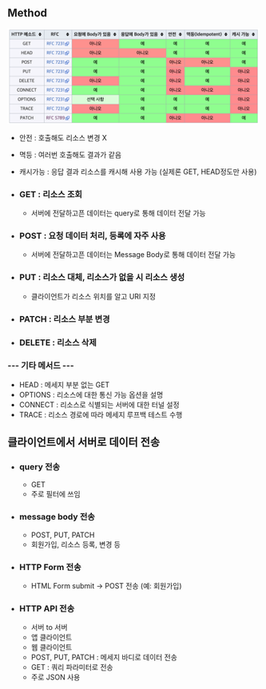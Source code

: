 ## Method
![HTTPMethod](Img/HTTPMethod.png)
- 안전 : 호출해도 리소스 변경 X
- 멱등 : 여러번 호출해도 결과가 같음
- 캐시가능 : 응답 결과 리소스를 캐시해 사용 가능 (실제론 GET, HEAD정도만 사용)

- ### GET : 리소스 조회
  - 서버에 전달하고픈 데이터는 query로 통해 데이터 전달 가능
- ### POST : 요청 데이터 처리, 등록에 자주 사용
  - 서버에 전달하고픈 데이터는 Message Body로 통해 데이터 전달 가능
- ### PUT : 리소스 대체, 리소스가 없을 시 리소스 생성
  - 클라이언트가 리소스 위치를 알고 URI 지정
- ### PATCH : 리소스 부분 변경
- ### DELETE : 리소스 삭제   
### --- 기타 메서드 ---
- HEAD : 메세지 부분 없는 GET
- OPTIONS : 리소스에 대한 통신 가능 옵션을 설명
- CONNECT : 리소스로 식별되는 서버에 대한 터널 설정
- TRACE : 리소스 경로에 따라 메세지 루프백 테스트 수행
## 클라이언트에서 서버로 데이터 전송
- ### query 전송
  - GET
  - 주로 필터에 쓰임
- ### message body 전송
  - POST, PUT, PATCH
  - 회원가입, 리소스 등록, 변경 등
- ### HTTP Form 전송
  - HTML Form submit -> POST 전송 (예: 회원가입)
- ### HTTP API 전송
  - 서버 to 서버
  - 앱 클라이언트
  - 웹 클라이언트
  - POST, PUT, PATCH : 메세지 바디로 데이터 전송
  - GET : 쿼리 파라미터로 전송
  - 주로 JSON 사용